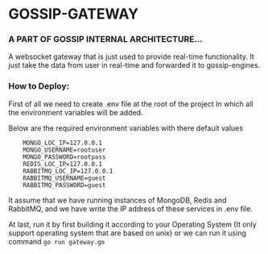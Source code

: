 # GOSSIP-GATEWAY

### A PART OF GOSSIP INTERNAL ARCHITECTURE...

A websocket gateway that is just used to provide real-time functionality.
It just take the data from user in real-time and forwarded it to gossip-engines.

### How to Deploy:

First of all we need to create .env file at the root of the project In which all the environment variables will be added.

Below are the required environment variables with there default values

```
    MONGO_LOC_IP=127.0.0.1
    MONGO_USERNAME=rootuser
    MONGO_PASSWORD=rootpass
    REDIS_LOC_IP=127.0.0.1
    RABBITMQ_LOC_IP=127.0.0.1
    RABBITMQ_USERNAME=guest
    RABBITMQ_PASSWORD=guest
```

It assume that we have running instances of MongoDB, Redis and RabbitMQ, and we have write the IP address of these services in .env file.

At last, run it by first building it according to your Operating System (It only support operating system that are based on unix)
or we can run it using command `go run gateway.go`
